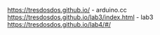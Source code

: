 https://tresdosdos.github.io/ - arduino.cc
<br/>
https://tresdosdos.github.io/lab3/index.html - lab3
<br/>
https://tresdosdos.github.io/lab4/#/
